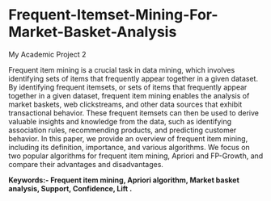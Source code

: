 # Frequent-Itemset-Mining-For-Market-Basket-Analysis
My Academic Project 2

<p>Frequent item mining is a crucial task in data mining, which involves identifying sets of items that frequently appear together in a given dataset. By identifying frequent itemsets, or sets of items that frequently appear together in a given dataset, frequent item mining enables the analysis of market baskets, web clickstreams, and other data sources that exhibit transactional behavior. These frequent itemsets can then be used to derive valuable insights and knowledge from the data, such as identifying association rules, recommending products, and predicting customer behavior. In this paper, we provide an overview of frequent item mining, including its definition, importance, and various algorithms. We focus on two popular algorithms for frequent item mining, Apriori and FP-Growth, and compare their advantages and disadvantages.
</p>

<P><b>Keywords:- Frequent item mining, Apriori algorithm, Market basket analysis, Support, Confidence, Lift .</b></P>
